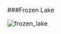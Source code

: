 ###Frozen Lake

![frozen_lake](https://github.com/tekgulburak/FrozenLake-v1/assets/108903426/c35aa364-5e8c-4a30-b7dc-ec37fc677a23)
